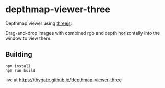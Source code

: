 # depthmap-viewer-three

Depthmap viewer using [threejs](https://threejs.org/).

Drag-and-drop images with combined rgb and depth horizontally into the window to view them.

## Building
```
npm install
npm run build
```

live at https://thygate.github.io/depthmap-viewer-three
